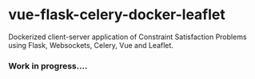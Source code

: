 # vue-flask-celery-docker-leaflet
Dockerized client-server application of Constraint Satisfaction Problems using Flask, Websockets, Celery, Vue and Leaflet.

### Work in progress....
